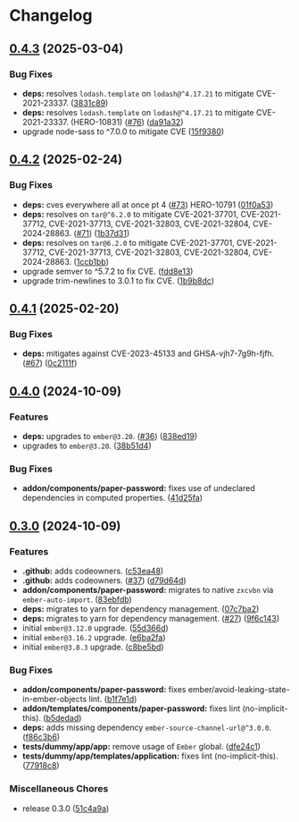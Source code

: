 # Changelog

## [0.4.3](https://github.com/linc-technologies/ember-paper-password/compare/ember-paper-password-v0.4.2...ember-paper-password-v0.4.3) (2025-03-04)


### Bug Fixes

* **deps:** resolves `lodash.template` on `lodash@^4.17.21` to mitigate CVE-2021-23337. ([3831c89](https://github.com/linc-technologies/ember-paper-password/commit/3831c890470cefb3760781f386b8f890e8fa7614))
* **deps:** resolves `lodash.template` on `lodash@^4.17.21` to mitigate CVE-2021-23337. (HERO-10831) ([#76](https://github.com/linc-technologies/ember-paper-password/issues/76)) ([da91a32](https://github.com/linc-technologies/ember-paper-password/commit/da91a32273036661128cb63108cb6b3c0bb3fff3))
* upgrade node-sass to ^7.0.0 to mitigate CVE ([15f9380](https://github.com/linc-technologies/ember-paper-password/commit/15f93800e649cc47975d73eb8a84a0fcaeb46d06))

## [0.4.2](https://github.com/linc-technologies/ember-paper-password/compare/ember-paper-password-v0.4.1...ember-paper-password-v0.4.2) (2025-02-24)


### Bug Fixes

* **deps:** cves everywhere all at once pt 4 ([#73](https://github.com/linc-technologies/ember-paper-password/issues/73)) HERO-10791 ([01f0a53](https://github.com/linc-technologies/ember-paper-password/commit/01f0a530ab62f09c08357e757447d8d97adf9070))
* **deps:** resolves on `tar@^6.2.0` to mitigate CVE-2021-37701, CVE-2021-37712, CVE-2021-37713, CVE-2021-32803, CVE-2021-32804, CVE-2024-28863. ([#71](https://github.com/linc-technologies/ember-paper-password/issues/71)) ([1b37d31](https://github.com/linc-technologies/ember-paper-password/commit/1b37d311b45dfdd1a759aeb61aae75190db94d58))
* **deps:** resolves on `tar@6.2.0` to mitigate CVE-2021-37701, CVE-2021-37712, CVE-2021-37713, CVE-2021-32803, CVE-2021-32804, CVE-2024-28863. ([1ccb1bb](https://github.com/linc-technologies/ember-paper-password/commit/1ccb1bb15a71ab0f8156a41bcabe69d31a8ec152))
* upgrade semver to ^5.7.2 to fix CVE. ([fdd8e13](https://github.com/linc-technologies/ember-paper-password/commit/fdd8e13e2c90d32dd52d95ab9ba9f399ce094ee1))
* upgrade trim-newlines to 3.0.1 to fix CVE. ([1b9b8dc](https://github.com/linc-technologies/ember-paper-password/commit/1b9b8dceca35a6f66ec17a30404e6b1d1ce8ad1e))

## [0.4.1](https://github.com/linc-technologies/ember-paper-password/compare/ember-paper-password-v0.4.0...ember-paper-password-v0.4.1) (2025-02-20)


### Bug Fixes

* **deps:** mitigates against CVE-2023-45133 and GHSA-vjh7-7g9h-fjfh. ([#67](https://github.com/linc-technologies/ember-paper-password/issues/67)) ([0c2111f](https://github.com/linc-technologies/ember-paper-password/commit/0c2111f37da13cd00ba3548cf4dd685e46068d2f))

## [0.4.0](https://github.com/linc-technologies/ember-paper-password/compare/ember-paper-password-v0.3.0...ember-paper-password-v0.4.0) (2024-10-09)


### Features

* **deps:** upgrades to `ember@3.20`. ([#36](https://github.com/linc-technologies/ember-paper-password/issues/36)) ([838ed19](https://github.com/linc-technologies/ember-paper-password/commit/838ed1942b62fed975609a4c53043c95c17991ba))
* upgrades to `ember@3.20`. ([38b51d4](https://github.com/linc-technologies/ember-paper-password/commit/38b51d459393b63cb4e00bd43cc23bfacc3127b3))


### Bug Fixes

* **addon/components/paper-password:** fixes use of undeclared dependencies in computed properties. ([41d25fa](https://github.com/linc-technologies/ember-paper-password/commit/41d25fa88248646db986fd2547e4254e09bbc907))

## [0.3.0](https://github.com/linc-technologies/ember-paper-password/compare/ember-paper-password-v0.2.0...ember-paper-password-v0.3.0) (2024-10-09)


### Features

* **.github:** adds codeowners. ([c53ea48](https://github.com/linc-technologies/ember-paper-password/commit/c53ea48f658924dae3437cbcdf11a4a7788ea5e3))
* **.github:** adds codeowners. ([#37](https://github.com/linc-technologies/ember-paper-password/issues/37)) ([d79d64d](https://github.com/linc-technologies/ember-paper-password/commit/d79d64d2c0ebabd932dcd212e4998636868f99b6))
* **addon/components/paper-password:** migrates to native `zxcvbn` via `ember-auto-import`. ([83ebfdb](https://github.com/linc-technologies/ember-paper-password/commit/83ebfdbee4690f1d7f186a875fdf8322ac1ac2e6))
* **deps:** migrates to yarn for dependency management. ([07c7ba2](https://github.com/linc-technologies/ember-paper-password/commit/07c7ba2737854e858e4417de96953f16514889e6))
* **deps:** migrates to yarn for dependency management. ([#27](https://github.com/linc-technologies/ember-paper-password/issues/27)) ([9f6c143](https://github.com/linc-technologies/ember-paper-password/commit/9f6c1431f205fbf930916e381b732701965ddfc2))
* initial `ember@3.12.0` upgrade. ([55d366d](https://github.com/linc-technologies/ember-paper-password/commit/55d366d6d96bd5c836a5794908737374f14da2b0))
* initial `ember@3.16.2` upgrade. ([e6ba2fa](https://github.com/linc-technologies/ember-paper-password/commit/e6ba2fa97d7894c2ffdcc58f977f7adf1bebb7a5))
* initial `ember@3.8.3` upgrade. ([c8be5bd](https://github.com/linc-technologies/ember-paper-password/commit/c8be5bdb56e808a040666578f641a69f1042ae55))


### Bug Fixes

* **addon/components/paper-password:** fixes ember/avoid-leaking-state-in-ember-objects lint. ([b1f7e1d](https://github.com/linc-technologies/ember-paper-password/commit/b1f7e1d6633403cb4c44e9e44f78169b6c42d96e))
* **addon/templates/components/paper-password:** fixes lint (no-implicit-this). ([b5dedad](https://github.com/linc-technologies/ember-paper-password/commit/b5dedad37f7f7f19086bcfa0a337583fcdc52e9b))
* **deps:** adds missing dependency `ember-source-channel-url@^3.0.0`. ([f86c3b6](https://github.com/linc-technologies/ember-paper-password/commit/f86c3b63f5f3c1a150c7fbabb62da84e88a9bf11))
* **tests/dummy/app/app:** remove usage of `Ember` global. ([dfe24c1](https://github.com/linc-technologies/ember-paper-password/commit/dfe24c10a22f4c601d4aee127e14620e38581e3c))
* **tests/dummy/app/templates/application:** fixes lint (no-implicit-this). ([77918c8](https://github.com/linc-technologies/ember-paper-password/commit/77918c89b234ee90def63061ed98997f5cac8236))


### Miscellaneous Chores

* release 0.3.0 ([51c4a9a](https://github.com/linc-technologies/ember-paper-password/commit/51c4a9a97780ed71c5c311a05f3288aadc133c22))
